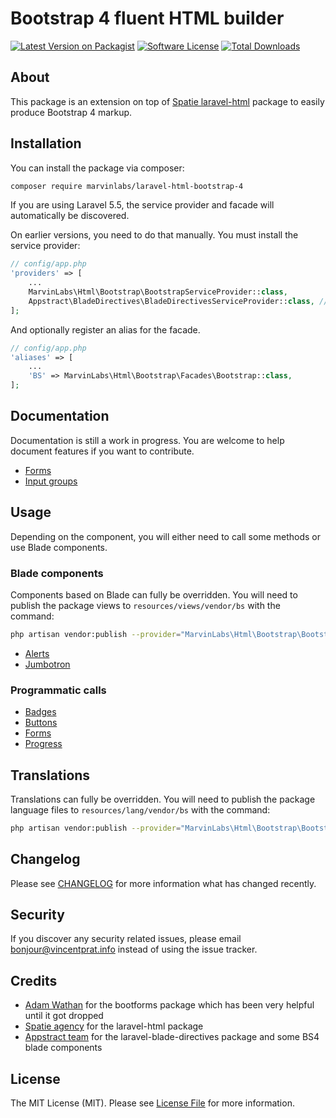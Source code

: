 # Bootstrap 4 fluent HTML builder

[![Latest Version on Packagist](https://img.shields.io/packagist/v/marvinlabs/laravel-html-bootstrap-4.svg?style=flat-square)](https://packagist.org/packages/marvinlabs/laravel-html-bootstrap-4)
[![Software License](https://img.shields.io/badge/license-MIT-brightgreen.svg?style=flat-square)](LICENSE.md)
[![Total Downloads](https://img.shields.io/packagist/dt/marvinlabs/laravel-html-bootstrap-4.svg?style=flat-square)](https://packagist.org/packages/marvinlabs/laravel-html-bootstrap-4)

## About

This package is an extension on top of [Spatie laravel-html](https://github.com/spatie/laravel-html) package to easily 
produce Bootstrap 4 markup.

## Installation

You can install the package via composer:

``` bash
composer require marvinlabs/laravel-html-bootstrap-4
```

If you are using Laravel 5.5, the service provider and facade will automatically be discovered. 

On earlier versions, you need to do that manually. You must install the service provider:

```php
// config/app.php
'providers' => [
    ...
    MarvinLabs\Html\Bootstrap\BootstrapServiceProvider::class,
    Appstract\BladeDirectives\BladeDirectivesServiceProvider::class, // Required if not already there
];
```

And optionally register an alias for the facade.

```php
// config/app.php
'aliases' => [
    ...
    'BS' => MarvinLabs\Html\Bootstrap\Facades\Bootstrap::class,
];
```

## Documentation

Documentation is still a work in progress. You are welcome to help document features if you 
want to contribute.

- [Forms](docs/forms.md)
- [Input groups](docs/input-groups.md)

## Usage

Depending on the component, you will either need to call some methods or use Blade components.

### Blade components

Components based on Blade can fully be overridden. You will need to publish the package views to 
`resources/views/vendor/bs` with the command:

```bash
php artisan vendor:publish --provider="MarvinLabs\Html\Bootstrap\BootstrapServiceProvider" --tag="views"
``` 

- [Alerts](https://github.com/marvinlabs/laravel-workbench/blob/master/resources/views/laravel-html-bootstrap-4/alert.blade.php)
- [Jumbotron](https://github.com/marvinlabs/laravel-workbench/blob/master/resources/views/laravel-html-bootstrap-4/jumbotron.blade.php)

### Programmatic calls

- [Badges](https://github.com/marvinlabs/laravel-workbench/blob/master/resources/views/laravel-html-bootstrap-4/badge.blade.php)
- [Buttons](https://github.com/marvinlabs/laravel-workbench/blob/master/resources/views/laravel-html-bootstrap-4/button.blade.php)
- [Forms](https://github.com/marvinlabs/laravel-workbench/blob/master/resources/views/laravel-html-bootstrap-4/form.blade.php)
- [Progress](https://github.com/marvinlabs/laravel-workbench/blob/master/resources/views/laravel-html-bootstrap-4/progress.blade.php)

## Translations

Translations can fully be overridden. You will need to publish the package language files to 
`resources/lang/vendor/bs` with the command:

```bash
php artisan vendor:publish --provider="MarvinLabs\Html\Bootstrap\BootstrapServiceProvider" --tag="lang"
``` 
      
## Changelog

Please see [CHANGELOG](CHANGELOG.md) for more information what has changed recently.

## Security

If you discover any security related issues, please email bonjour@vincentprat.info instead of using the issue tracker.

## Credits

- [Adam Wathan](https://github.com/adamwathan) for the bootforms package which has been very helpful until it got dropped
- [Spatie agency](https://github.com/spatie) for the laravel-html package
- [Appstract team](https://github.com/appstract) for the laravel-blade-directives package and some BS4 blade components

## License

The MIT License (MIT). Please see [License File](LICENSE.md) for more information.
